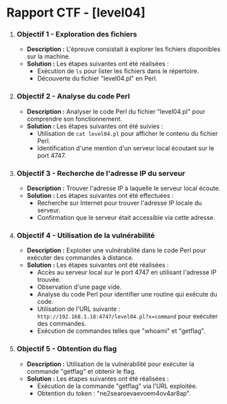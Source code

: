 # Rapport CTF - [level04]

1. ### Objectif 1 - Exploration des fichiers
   - **Description :** L'épreuve consistait à explorer les fichiers disponibles sur la machine.
   - **Solution :** Les étapes suivantes ont été réalisées :
     - Exécution de `ls` pour lister les fichiers dans le répertoire.
     - Découverte du fichier "level04.pl" en Perl.

2. ### Objectif 2 - Analyse du code Perl
   - **Description :** Analyser le code Perl du fichier "level04.pl" pour comprendre son fonctionnement.
   - **Solution :** Les étapes suivantes ont été suivies :
     - Utilisation de `cat level04.pl` pour afficher le contenu du fichier Perl.
     - Identification d'une mention d'un serveur local écoutant sur le port 4747.

3. ### Objectif 3 - Recherche de l'adresse IP du serveur
   - **Description :** Trouver l'adresse IP à laquelle le serveur local écoute.
   - **Solution :** Les étapes suivantes ont été effectuées :
     - Recherche sur Internet pour trouver l'adresse IP locale du serveur.
     - Confirmation que le serveur était accessible via cette adresse.

4. ### Objectif 4 - Utilisation de la vulnérabilité
   - **Description :** Exploiter une vulnérabilité dans le code Perl pour exécuter des commandes à distance.
   - **Solution :** Les étapes suivantes ont été réalisées :
     - Accès au serveur local sur le port 4747 en utilisant l'adresse IP trouvée.
     - Observation d'une page vide.
     - Analyse du code Perl pour identifier une routine qui exécute du code.
     - Utilisation de l'URL suivante : `http://192.168.1.18:4747/level04.pl?x=command` pour exécuter des commandes.
     - Exécution de commandes telles que "whoami" et "getflag".
   
5. ### Objectif 5 - Obtention du flag
   - **Description :** Utilisation de la vulnérabilité pour exécuter la commande "getflag" et obtenir le flag.
   - **Solution :** Les étapes suivantes ont été réalisées :
     - Exécution de la commande "getflag" via l'URL exploitée.
     - Obtention du token : "ne2searoevaevoem4ov4ar8ap".
